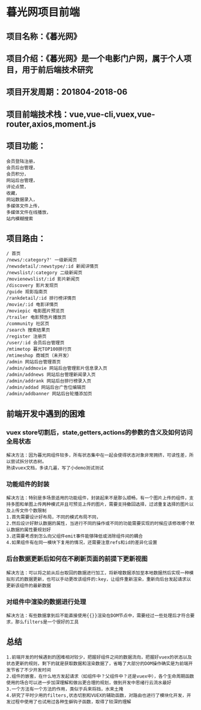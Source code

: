 # 暮光网项目前端
## 项目名称：《暮光网》
## 项目介绍：《暮光网》是一个电影门户网，属于个人项目，用于前后端技术研究
## 项目开发周期：201804-2018-06
## 项目前端技术栈：vue,vue-cli,vuex,vue-router,axios,moment.js
## 项目功能：
    会员登陆注册，
    会员后台管理，
    会员积分，
    网站后台管理，
    评论点赞，
    收藏，
    网站数据录入，
    多媒体文件上传，
    多媒体文件在线播放，
    站内模糊搜索
## 项目路由：
    / 首页
    /news/:category?' 一级新闻页
    /newsdetail/:newstype/:id 新闻详情页
    /newslist/:category 二级新闻页
    /movienewslist/:id 影片新闻页
    /discovery 影片发现页
    /guide 观影指南页
    /rankdetail/:id 排行榜详情页
    /movie/:id 电影详情页
    /moviepic 电影图片预览页
    /trailer 电影预告片播放页
    /community 社区页
    /search 搜索结果页
    /register 注册页
    /user/:id 会员后台管理页
    /mtimetop 暮光TOP100排行页
    /mtimeshop 商城页（未开发）
    /admin 网站后台管理首页
    /admin/addmovie 网站后台管理影片信息录入页
    /admin/addnews 网站后台管理新闻录入页
    /admin/addrank 网站后台排行榜录入页
    /admin/addad 网站后台广告位编辑页
    /admin/addbanner 网站后台轮播添加页
    
## 前端开发中遇到的困难
### vuex store切割后，state,getters,actions的参数的含义及如何访问全局状态
    解决方法：因为暮光网组件较多，所有状态集中在一起会使得状态对象非常拥挤，可读性差，所以尝试拆分状态树。
    熟读vuex文档，多读几遍，写了小demo测试测试

### 功能组件的封装
    解决方法：特别是多场景适用的功能组件，封装起来不是那么顺畅，有一个图片上传的组件，支持多图和单图上传两种模式并且可预览上传的图片，需要支持撤回选择，过滤重复选择的图片以及上传文件个数限制
    1.首先需要设计好布局，不同的模式布局不同，
    2.然后设计好默认数据的属性，当进行不同的操作或不同的功能需要实现的时候应该修改哪个默认数据的属性要规划好
    3.还需要考虑到怎么向父组件emit事件能够降低或消除组件间的耦合
    4.如果组件有在同一模块下复用的情况，还需要注意refs和id的差异化设置

### 后台数据更新后如何在不刷新页面的前提下更新视图
    解决方法：可以将之前从后台取回的数据进行加工，将新增数据添加至本地数据然后实现一种模拟形式的数据更新，也可以手动更改该组件的:key，让组件重新渲染，重新向后台发起请求以更新该组件的最新数据
    
### 对组件中渲染的数据进行处理
    解决方法：有些数据拿到后不能直接使用{{}}渲染在DOM节点中，需要经过一些处理后才符合要求，那么filters是一个很好的工具

## 总结
    1.前端开发的时候遇到的困难相对较少，把握好组件之间的数据流向，把握好vuex的状态以及状态更新的规则，剩下的就是获取数据和渲染数据了，省略了大部分的DOM操作确实是为前端开发节省了不少开发时间
    2.组件的嵌套，在什么地方发起请求（如组件中？父组件中？还是vuex中），各个生命周期函数使用的场合可以进一步加深理解和做出更合理的规划，做到开发中思绪行云流水最好
    3.一个方法有一个方法的作用，类似于兵来将挡，水来土掩
    4.研究了平时少用的filters,状态切割和VUEX的辅助函数，对路由也进行了模块化开发，开发过程中使用了也试用过各种生僻钩子函数，取得了较深的理解




    
    
    
